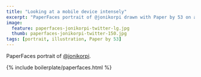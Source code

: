 ```yaml
---
title: "Looking at a mobile device intensely"
excerpt: "PaperFaces portrait of @jonikorpi drawn with Paper by 53 on an iPad."
image: 
  feature: paperfaces-jonikorpi-twitter-lg.jpg
  thumb: paperfaces-jonikorpi-twitter-150.jpg
tags: [portrait, illustration, Paper by 53]
---
```


PaperFaces portrait of [@jonikorpi](http://twitter.com/jonikorpi).

{% include boilerplate/paperfaces.html %}